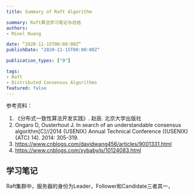 ```yaml
---
title: Summary of Raft Algorithm

summary: Raft算法学习笔记与总结
authors:
- Minel Huang

date: “2020-11-15T00:00:00Z”
publishDate: "2020-11-15T00:00:00Z"

publication_types: ["0"]

tags: 
- Raft
- Distributed Consensus Algorithms
featured: false
---
```


参考资料：

1. 《分布式一致性算法开发实践》. 赵辰. 北京大学出版社
2.  Ongaro D, Ousterhout J. In search of an understandable consensus algorithm[C]//2014 {USENIX} Annual Technical Conference ({USENIX}{ATC} 14). 2014: 305-319.
3.  https://www.cnblogs.com/davidwang456/articles/9001331.html
4.  https://www.cnblogs.com/xybaby/p/10124083.html

## **学习笔记**

Raft集群中，服务器的身份为Leader，Follower和Candidate三者其一，